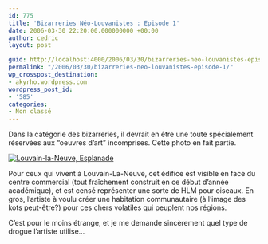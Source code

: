 ```yaml
---
id: 775
title: 'Bizarreries Néo-Louvanistes : Episode 1'
date: 2006-03-30 22:20:00.000000000 +00:00
author: cedric
layout: post

guid: http://localhost:4000/2006/03/30/bizarreries-neo-louvanistes-episode-1.html
permalink: "/2006/03/30/bizarreries-neo-louvanistes-episode-1/"
wp_crosspost_destination:
- akyrho.wordpress.com
wordpress_post_id:
- '585'
categories:
- Non classé
---
```

Dans la catégorie des bizarreries, il devrait en être une toute spécialement réservées aux “oeuvres d’art” incomprises. Cette photo en fait partie.

[![Louvain-la-Neuve, Esplanade](/images/Photos/imag0096.jpg)](/images/Photos/imag0096.jpg)

Pour ceux qui vivent à Louvain-La-Neuve, cet édifice est visible en face du centre commercial (tout fraîchement construit en ce début d’année académique), et est censé représenter une sorte de HLM pour oiseaux. En gros, l’artiste à voulu créer une habitation communautaire (à l’image des kots peut-être?) pour ces chers volatiles qui peuplent nos régions.

C’est pour le moins étrange, et je me demande sincèrement quel type de drogue l’artiste utilise…